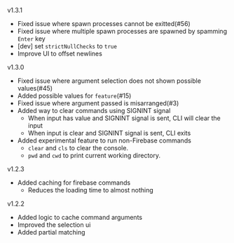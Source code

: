 <!-- ADD CHANGES HERE -->

v1.3.1

- Fixed issue where spawn processes cannot be exitted(#56)
- Fixed issue where multiple spawn processes are spawned by spamming `Enter` key
- [dev] set `strictNullChecks` to `true`
- Improve UI to offset newlines

v1.3.0

- Fixed issue where argument selection does not shown possible values(#45)
- Added possible values for `feature`(#15)
- Fixed issue where argument passed is misarranged(#3)
- Added way to clear commands using SIGNINT signal
  - When input has value and SIGNINT signal is sent, CLI will clear the input
  - When input is clear and SIGNINT signal is sent, CLI exits
- Added experimental feature to run non-Firebase commands
  - `clear` and `cls` to clear the console.
  - `pwd` and `cwd` to print current working directory.

v1.2.3

- Added caching for firebase commands
  - Reduces the loading time to almost nothing

v1.2.2

- Added logic to cache command arguments
- Improved the selection ui
- Added partial matching

